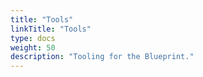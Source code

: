 ```yaml
---
title: "Tools"
linkTitle: "Tools"
type: docs
weight: 50
description: "Tooling for the Blueprint."
---
```

